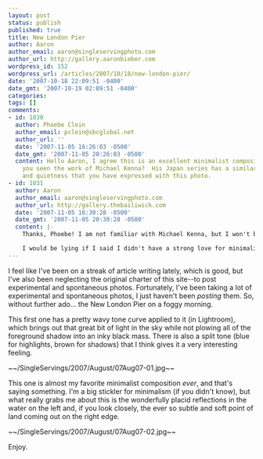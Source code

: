 ```yaml
---
layout: post
status: publish
published: true
title: New London Pier
author: Aaron
author_email: aaron@singleservingphoto.com
author_url: http://gallery.aaronbieber.com
wordpress_id: 152
wordpress_url: /articles/2007/10/18/new-london-pier/
date: '2007-10-18 22:09:51 -0400'
date_gmt: '2007-10-19 02:09:51 -0400'
categories:
tags: []
comments:
- id: 1030
  author: Phoebe Clein
  author_email: pclein@sbcglobal.net
  author_url: ''
  date: '2007-11-05 16:26:03 -0500'
  date_gmt: '2007-11-05 20:26:03 -0500'
  content: Hello Aaron, I agree this is an excellent minimalist composition.  Have
    you seen the work of Michael Kenna?  His Japan series has a similar simplicity
    and quietness that you have expressed with this photo.
- id: 1031
  author: Aaron
  author_email: aaron@singleservingphoto.com
  author_url: http://gallery.thebailiwick.com
  date: '2007-11-05 16:30:28 -0500'
  date_gmt: '2007-11-05 20:30:28 -0500'
  content: |-
    Thanks, Phoebe! I am not familiar with Michael Kenna, but I won't be able to say that by tomorrow!

    I would be lying if I said I didn't have a strong love for minimalism.
---
```

I feel like I've been on a streak of article writing lately, which is
good, but I've also been neglecting the original charter of this
site--to post experimental and spontaneous photos. Fortunately, I've
been taking a lot of experimental and spontaneous photos, I just haven't
been _posting_ them. So, without further ado... the New London Pier on
a foggy morning.

This first one has a pretty wavy tone curve applied to it (in
Lightroom), which brings out that great bit of light in the sky while
not plowing all of the foreground shadow into an inky black mass. There
is also a split tone (blue for highlights, brown for shadows) that I
think gives it a very interesting feeling.

\~\~/SingleServings/2007/August/07Aug07-01.jpg\~\~

This one is almost my favorite minimalist composition _ever_, and
that's saying something. I'm a big stickler for minimalism (if you
didn't know), but what really grabs me about this is the wonderfully
placid reflections in the water on the left and, if you look closely,
the ever so subtle and soft point of land coming out on the right edge.

\~\~/SingleServings/2007/August/07Aug07-02.jpg\~\~

Enjoy.
